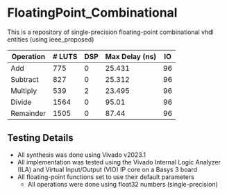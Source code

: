 # FloatingPoint_Combinational
This is a repository of single-precision floating-point combinational vhdl entities (using ieee_proposed) 


| Operation     | # LUTS        | DSP   | Max Delay (ns)  | IO |
| ------------- | ------------- | ----- | --------------- | -- | 
| Add           | 775           | 0     | 25.431          | 96 |
| Subtract      | 827           | 0     | 25.312          | 96 |
| Multiply      | 539           | 2     | 23.495          | 96 |
| Divide        | 1564          | 0     | 95.01           | 96 |
| Remainder     | 1505          | 0     | 87.44           | 96 |


## Testing Details
+ All synthesis was done using Vivado v2023.1
+ All implementation was tested using the Vivado Internal Logic Analyzer (ILA) and Virtual Input/Output (VIO) IP core on a Basys 3 board
+ All floating-point functions set to use their default parameters
    + All operations were done using float32 numbers (single-precision) 
